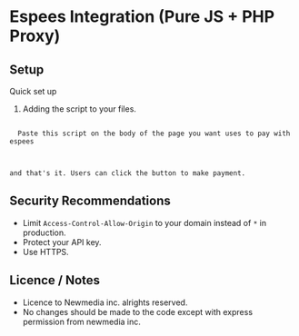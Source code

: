 # Espees Integration (Pure JS + PHP Proxy)

## Setup
Quick set up

1. Adding the script to your files.
<code>
  Paste this script on the body of the page you want uses to pay with espees
  <script src="url?token=<your token>"> 
  </code>

## Locally hosted setup.

1. Download the zip file of the pluggin from the from here
   <a href=""></a>

2. Unzip the zip file and place it on your root directory
3. Replace placeholders token:
   - token = `<your-token>`


## Usage
   <code>
     <div id="espees-button"></div>
      set width as need for your design.
      
Initialise the function in your script like this:
 <script>
    Espees.init({
      amount: "amount",
      sku: "<Product_identity>",
      narration: "<Example Product>",
      merchant_wallet: "Merchant-wallet-address",
      success_url: "success.html",
      fail_url: "failure.html",
      token : "<your token>"
    });
  </script> 
  and that's it. Users can click the button to make payment.
</code> 



## Security Recommendations

- Limit `Access-Control-Allow-Origin` to your domain instead of `*` in production.
- Protect your API key.
- Use HTTPS.

## Licence / Notes
- Licence to Newmedia inc. alrights reserved.
- No changes should be made to the code except with express permission from newmedia inc.
